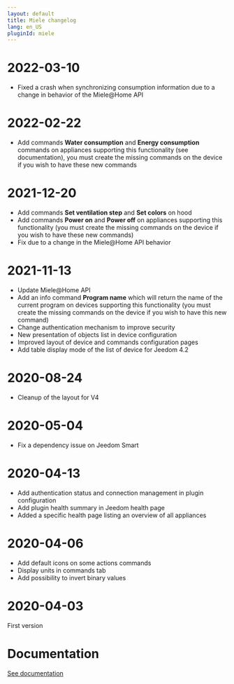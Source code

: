 ```yaml
---
layout: default
title: Miele changelog
lang: en_US
pluginId: miele
---
```


# 2022-03-10

- Fixed a crash when synchronizing consumption information due to a change in behavior of the Miele@Home API

# 2022-02-22

- Add commands **Water consumption** and **Energy consumption** commands on appliances supporting this functionality (see documentation), you must create the missing commands on the device if you wish to have these new commands

# 2021-12-20

- Add commands **Set ventilation step** and **Set colors** on hood
- Add commands **Power on** and **Power off** on appliances supporting this functionality (you must create the missing commands on the device if you wish to have these new commands)
- Fix due to a change in the Miele@Home API behavior

# 2021-11-13

- Update Miele@Home API
- Add an info command **Program name** which will return the name of the current program on devices supporting this functionality (you must create the missing commands on the device if you wish to have this new command)
- Change authentication mechanism to improve security
- New presentation of objects list in device configuration
- Improved layout of device and commands configuration pages
- Add table display mode of the list of device for Jeedom 4.2

# 2020-08-24

- Cleanup of the layout for V4

# 2020-05-04

- Fix a dependency issue on Jeedom Smart

# 2020-04-13

- Add authentication status and connection management in plugin configuration
- Add plugin health summary in Jeedom health page
- Added a specific health page listing an overview of all appliances

# 2020-04-06

- Add default icons on some actions commands
- Display units in commands tab
- Add possibility to invert binary values

# 2020-04-03

First version

# Documentation

[See documentation]({{site.baseurl}}/{{page.pluginId}}/{{page.lang}})
